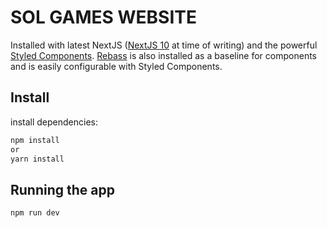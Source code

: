 # SOL GAMES WEBSITE

Installed with latest NextJS ([NextJS 10](https://nextjs.org/blog/next-10) at time of writing) and the powerful [Styled Components](https://styled-components.com/). [Rebass](https://rebassjs.org/) is also installed as a baseline for components and is easily configurable with Styled Components.

## Install

install dependencies:
```bash
npm install
or
yarn install
```

## Running the app
```bash
npm run dev
```
